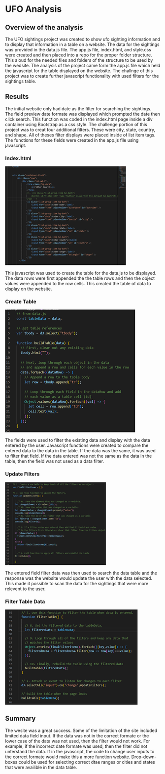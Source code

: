 #  UFO Analysis

##  Overview of the analysis
The UFO sightings project was created to show ufo sighting information and to display that information in a table on a website.
The data for the sightings was provided in the data.js file.  The app.js file, index.html, and style.css were created and then placed
into a repo for the proper folder structure.   This aloud for the needed files and folders of the structure to be used by the 
wedsite.   The analysis of the project came form the app.js file which held the javascript for the table displayed on the website.
The challnge of this project was to create further javascript functionality with used filters for the sightings table.

##  Results

The initial website only had date as the filter for searching the sightings.  The field preview date formate was displayed which prompted
the date then click search.  This function was coded in the index.html page inside a div container using Bootstrap as a css style.  The challenge 
portion of this project was to creat four additional filters.  These were city, state, country, and shape.  All of theses filter displays were placed inside 
of list item tags.   The functions for these fields were created in the app.js file using javascript.


### Index.html
![](https://github.com/crashdean/UFOs/blob/main/static/images/Fiter_fields.png)


This javascript was used to create the table for the data.js to be displayed.   The data rows were first appended the the table rows and then the 
object values were appended to the row cells.  This created the table of data to display on the website.

### Create Table
![](https://github.com/crashdean/UFOs/blob/main/static/images/Table_create.png)


The fields were used to filter the existing data and display with the data entered by the user.   Javascript functions were created to compare the
entered data to the data in the table.   If the data was the same, it was used to filter that field.   If the data entered was not the same as the
data in the table, then the field was not used as a data filter.

### Update Filters
![](https://github.com/crashdean/UFOs/blob/main/static/images/Filter_update.png)


The entered field filter data was then used to search the data table and the response was the website would update the user with the data selected.
This made it possible to scan the data for the sightings that were more relevent to the user.

### Filter Table Data
![](https://github.com/crashdean/UFOs/blob/main/static/images/filter_table.png)  
  
  

##  Summary
The wesite was a great success.  Some of the limitation of the site included limited data field input.   If the data was not in the correct formate or the 
lower case of the data was not used, then the filter would not work.  For example, if the incorrect date formate was used, then the filter did not unterstand 
the data.   If in the javascript, the code to change user inputs to the correct formate would make this a more function website.   Drop-down-boxes could
be used for selecting correct dtae ranges or cities and states that were availible in the data table.
